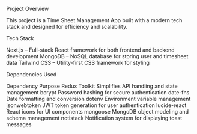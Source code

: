 Project Overview

This project is a Time Sheet Management App built with a modern tech stack and designed for efficiency and scalability.

Tech Stack

Next.js – Full-stack React framework for both frontend and backend development
MongoDB – NoSQL database for storing user and timesheet data
Tailwind CSS – Utility-first CSS framework for styling


Dependencies Used

Dependency	Purpose
Redux Toolkit	Simplifies API handling and state management
bcrypt	Password hashing for secure authentication
date-fns	Date formatting and conversion
dotenv	Environment variable management
jsonwebtoken	JWT token generation for user authentication
lucide-react	React icons for UI components
mongoose	MongoDB object modeling and schema management
notistack	Notification system for displaying toast messages

